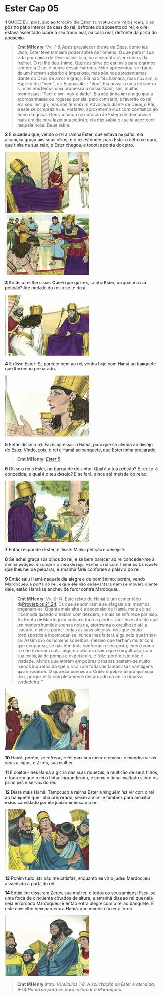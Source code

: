 # Ester Cap 05

**1** 	SUCEDEU, pois, que ao terceiro dia Ester se vestiu com trajes reais, e se pôs no pátio interior da casa do rei, defronte do aposento do rei; e o rei estava assentado sobre o seu trono real, na casa real, defronte da porta do aposento.

> **Cmt MHenry**: *Vv. 1-8.* Após prevalecer diante de Deus, como fez Jacó, Ester teve também poder sobre os homens. O que perder sua vida por causa de Deus salvá-la-á, ou a encontrará em uma vida melhor. O rei lhe deu ânimo. Que nos sirva de estímulo para orarmos sempre a Deus e nunca desanimarmos. Ester apresentou-se diante de um homem soberbo e imperioso, mas nós nos apresentamos diante do Deus de amor e graça. Ela não foi chamada, mas nós sim; o Espírito diz: "vem", e a Esposa diz : "Vou". Ela possuía uma lei contra si, mas nós temos uma promessa a nosso favor; sim, muitas promessas: "Pedi e ser- vos-á dado". Ela não tinha um amigo que a acompanhasse ou rogasse por ela; pelo contrário, o favorito do rei era seu inimigo; mas nós temos um Advogado diante de Deus, o Pai, e este se compraz nEle. Portanto, aproximemo-nos com confiança ao trono da graça. Deus colocou no coração de Ester que demorasse mais um dia para lazer sua petição; ela não sabia o que ia acontecer naquela noite. Deus sabia.

**2** 	E sucedeu que, vendo o rei a rainha Ester, que estava no pátio, ela alcançou graça aos seus olhos; e o rei estendeu para Ester o cetro de ouro, que tinha na sua mão, e Ester chegou, e tocou a ponta do cetro.

![](../Images/SweetPublishing/17-5-1.jpg) ![](../Images/SweetPublishing/17-5-8.jpg) 

**3** 	Então o rei lhe disse: Que é que queres, rainha Ester, ou qual é a tua petição? Até metade do reino se te dará.

![](../Images/SweetPublishing/17-5-2.jpg) 

**4** 	E disse Ester: Se parecer bem ao rei, venha hoje com Hamã ao banquete que lhe tenho preparado.

![](../Images/SweetPublishing/17-5-3.jpg) 

**5** 	Então disse o rei: Fazei apressar a Hamã, para que se atenda ao desejo de Ester. Vindo, pois, o rei e Hamã ao banquete, que Ester tinha preparado,

> **Cmt MHenry**: *[Ester 5](../17A-Et/05.md#0)*

**6** 	Disse o rei a Ester, no banquete do vinho: Qual é a tua petição? E ser-te-á concedida, e qual é o teu desejo? E se fará, ainda até metade do reino.

![](../Images/SweetPublishing/17-5-4.jpg) 

**7** 	Então respondeu Ester, e disse: Minha petição e desejo é:

**8** 	Se achei graça aos olhos do rei, e se bem parecer ao rei conceder-me a minha petição, e cumprir o meu desejo, venha o rei com Hamã ao banquete que lhes hei de preparar, e amanhã farei conforme a palavra do rei.

**9** 	Então saiu Hamã naquele dia alegre e de bom ânimo; porém, vendo Mardoqueu à porta do rei, e que ele não se levantara nem se movera diante dele, então Hamã se encheu de furor contra Mardoqueu.

> **Cmt MHenry**: *Vv. 9-14.* Este relato de Hamã é um comentário de[Provérbios 21.24](../20A-Pv/21.md#24). Os que se admiram e se afagam a si mesmos, enganam-se. Quanto mais alta é a ascensão de Hamã, mais ele se incomoda quando o tratam com desdém, e mais se enfurece por isso. A afronta de Mardoqueu colocou tudo a perder. Uma leve afronta que um homem humilde apenas notaria, atormenta o orgulhoso até a loucura, e põe a perder todas as suas alegrias. Aos que estão predispostos a incomodar-se, nunca lhes faltará algo pelo que irritar-se. Assim são os homens soberbos; mesmo que tenham muito com que ocupar-se, se não têm tudo conforme o seu gosto, lhes é como se não tivessem coisa alguma. Muitos dizem que o orgulhoso, com sua exibição de pompa e espetáculo, é feliz; porém, isto não é verdade. Muitos que moram em pobres cabanas sentem-se muito menos inquietos do que o rico com todas as fantasiosas vantagens que o rodeiam. O que não conhece a Cristo é pobre, ainda que seja rico, porque está completamente desprovido da única riqueza verdadeira. "

![](../Images/SweetPublishing/17-5-5.jpg) 

**10** 	Hamã, porém, se refreou, e foi para sua casa; e enviou, e mandou vir os seus amigos, e Zeres, sua mulher.

**11** 	E contou-lhes Hamã a glória das suas riquezas, a multidão de seus filhos, e tudo em que o rei o tinha engrandecido, e como o tinha exaltado sobre os príncipes e servos do rei.

**12** 	Disse mais Hamã: Tampouco a rainha Ester a ninguém fez vir com o rei ao banquete que tinha preparado, senão a mim; e também para amanhã estou convidado por ela juntamente com o rei.

![](../Images/SweetPublishing/17-5-6.jpg) 

**13** 	Porém tudo isto não me satisfaz, enquanto eu vir o judeu Mardoqueu assentado à porta do rei.

**14** 	Então lhe disseram Zeres, sua mulher, e todos os seus amigos: Faça-se uma forca de cinqüenta côvados de altura, e amanhã dize ao rei que nela seja enforcado Mardoqueu; e então entra alegre com o rei ao banquete. E este conselho bem pareceu a Hamã, que mandou fazer a forca.

![](../Images/SweetPublishing/17-5-7.jpg) 


> **Cmt MHenry** Intro: *Versículos 1-8. A solicitação de Ester é atendida; 9-14:Hamã prepara-se para enforcar a Mardoqueu.*